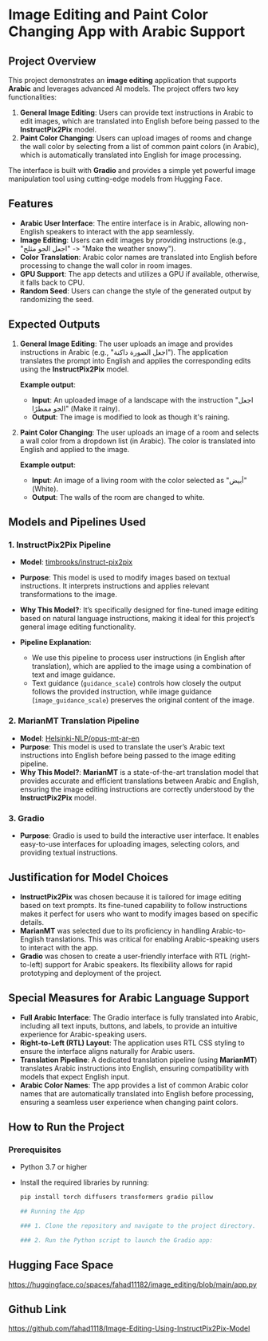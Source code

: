 # Image Editing and Paint Color Changing App with Arabic Support

## Project Overview

This project demonstrates an **image editing** application that supports **Arabic** and leverages advanced AI models. The project offers two key functionalities:

1. **General Image Editing**: Users can provide text instructions in Arabic to edit images, which are translated into English before being passed to the **InstructPix2Pix** model.
2. **Paint Color Changing**: Users can upload images of rooms and change the wall color by selecting from a list of common paint colors (in Arabic), which is automatically translated into English for image processing.

The interface is built with **Gradio** and provides a simple yet powerful image manipulation tool using cutting-edge models from Hugging Face.

## Features

- **Arabic User Interface**: The entire interface is in Arabic, allowing non-English speakers to interact with the app seamlessly.
- **Image Editing**: Users can edit images by providing instructions (e.g., "اجعل الجو مثلج" -> "Make the weather snowy").
- **Color Translation**: Arabic color names are translated into English before processing to change the wall color in room images.
- **GPU Support**: The app detects and utilizes a GPU if available, otherwise, it falls back to CPU.
- **Random Seed**: Users can change the style of the generated output by randomizing the seed.

## Expected Outputs

1. **General Image Editing**: The user uploads an image and provides instructions in Arabic (e.g., "اجعل الصورة داكنة"). The application translates the prompt into English and applies the corresponding edits using the **InstructPix2Pix** model.
   
   **Example output**:
   - **Input**: An uploaded image of a landscape with the instruction "اجعل الجو ممطرًا" (Make it rainy).
   - **Output**: The image is modified to look as though it's raining.

2. **Paint Color Changing**: The user uploads an image of a room and selects a wall color from a dropdown list (in Arabic). The color is translated into English and applied to the image.

   **Example output**:
   - **Input**: An image of a living room with the color selected as "أبيض" (White).
   - **Output**: The walls of the room are changed to white.

## Models and Pipelines Used

### 1. **InstructPix2Pix Pipeline**

- **Model**: [timbrooks/instruct-pix2pix](https://huggingface.co/timbrooks/instruct-pix2pix)
- **Purpose**: This model is used to modify images based on textual instructions. It interprets instructions and applies relevant transformations to the image.
- **Why This Model?**: It’s specifically designed for fine-tuned image editing based on natural language instructions, making it ideal for this project’s general image editing functionality.

- **Pipeline Explanation**:
  - We use this pipeline to process user instructions (in English after translation), which are applied to the image using a combination of text and image guidance.
  - Text guidance (`guidance_scale`) controls how closely the output follows the provided instruction, while image guidance (`image_guidance_scale`) preserves the original content of the image.

### 2. **MarianMT Translation Pipeline**

- **Model**: [Helsinki-NLP/opus-mt-ar-en](https://huggingface.co/Helsinki-NLP/opus-mt-ar-en)
- **Purpose**: This model is used to translate the user’s Arabic text instructions into English before being passed to the image editing pipeline.
- **Why This Model?**: **MarianMT** is a state-of-the-art translation model that provides accurate and efficient translations between Arabic and English, ensuring the image editing instructions are correctly understood by the **InstructPix2Pix** model.

### 3. **Gradio**

- **Purpose**: Gradio is used to build the interactive user interface. It enables easy-to-use interfaces for uploading images, selecting colors, and providing textual instructions.

## Justification for Model Choices

- **InstructPix2Pix** was chosen because it is tailored for image editing based on text prompts. Its fine-tuned capability to follow instructions makes it perfect for users who want to modify images based on specific details.
- **MarianMT** was selected due to its proficiency in handling Arabic-to-English translations. This was critical for enabling Arabic-speaking users to interact with the app.
- **Gradio** was chosen to create a user-friendly interface with RTL (right-to-left) support for Arabic speakers. Its flexibility allows for rapid prototyping and deployment of the project.

## Special Measures for Arabic Language Support

- **Full Arabic Interface**: The Gradio interface is fully translated into Arabic, including all text inputs, buttons, and labels, to provide an intuitive experience for Arabic-speaking users.
- **Right-to-Left (RTL) Layout**: The application uses RTL CSS styling to ensure the interface aligns naturally for Arabic users.
- **Translation Pipeline**: A dedicated translation pipeline (using **MarianMT**) translates Arabic instructions into English, ensuring compatibility with models that expect English input.
- **Arabic Color Names**: The app provides a list of common Arabic color names that are automatically translated into English before processing, ensuring a seamless user experience when changing paint colors.

## How to Run the Project

### Prerequisites

- Python 3.7 or higher
- Install the required libraries by running:

  ```bash
  pip install torch diffusers transformers gradio pillow

  ## Running the App
  
  ### 1. Clone the repository and navigate to the project directory.

  ### 2. Run the Python script to launch the Gradio app:

## Hugging Face Space

  https://huggingface.co/spaces/fahad11182/image_editing/blob/main/app.py

## Github Link

https://github.com/fahad1118/Image-Editing-Using-InstructPix2Pix-Model

